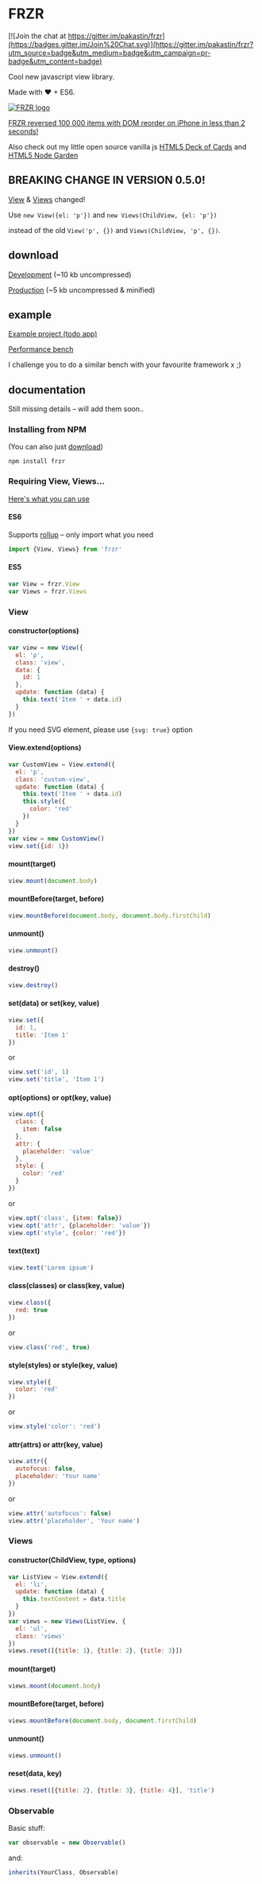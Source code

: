 # FRZR
[![Join the chat at https://gitter.im/pakastin/frzr](https://badges.gitter.im/Join%20Chat.svg)](https://gitter.im/pakastin/frzr?utm_source=badge&utm_medium=badge&utm_campaign=pr-badge&utm_content=badge)

Cool new javascript view library.

Made with ♥ + ES6.

[![FRZR logo](https://frzr.js.org/img/logo.svg)](https://frzr.js.org)

[FRZR reversed 100 000 items with DOM reorder on iPhone in less than 2 seconds!](https://twitter.com/pakastin/status/651581181910208512)

Also check out my little open source vanilla js [HTML5 Deck of Cards](https://deck-of-cards.js.org) and [HTML5 Node Garden](https://nodegarden.js.org)

## BREAKING CHANGE IN VERSION 0.5.0!
[View](https://github.com/pakastin/frzr#view) & [Views](https://github.com/pakastin/frzr#views) changed!

Use `new View({el: 'p'})` and `new Views(ChildView, {el: 'p'})`

instead of the old `View('p', {})` and `Views(ChildView, 'p', {})`.

## download
[Development](http://frzrjs.github.io/frzr/dist/frzr.js) (~10 kb uncompressed)

[Production](http://frzrjs.github.io/frzr/dist/frzr.min.js) (~5 kb uncompressed & minified)

## example
[Example project (todo app)](https://github.com/pakastin/frzr-todo)

[Performance bench](http://frzr.js.org/example/index.html)

I challenge you to do a similar bench with your favourite framework x ;)

## documentation
Still missing details – will add them soon..

### Installing from NPM
(You can also just [download](https://github.com/pakastin/frzr#download))

```
npm install frzr
```

### Requiring View, Views...
[Here's what you can use](https://github.com/pakastin/frzr/blob/master/lib/index.js)

#### ES6
Supports [rollup](https://github.com/rollup/rollup/wiki/jsnext:main) – only import what you need

```js
import {View, Views} from 'frzr'
```

#### ES5

```js
var View = frzr.View
var Views = frzr.Views
```

### View
#### constructor(options)

```js
var view = new View({
  el: 'p',
  class: 'view',
  data: {
    id: 1
  },
  update: function (data) {
    this.text('Item ' + data.id)
  }
})
```

If you need SVG element, please use `{svg: true}` option

#### View.extend(options)

```js
var CustomView = View.extend({
  el: 'p',
  class: 'custom-view',
  update: function (data) {
    this.text('Item ' + data.id)
    this.style({
      color: 'red'
    })
  }
})
var view = new CustomView()
view.set({id: 1})
```

#### mount(target)

```js
view.mount(document.body)
```

#### mountBefore(target, before)

```js
view.mountBefore(document.body, document.body.firstChild)
```

#### unmount()

```js
view.unmount()
```

#### destroy()

```js
view.destroy()
```

#### set(data) or set(key, value)

```js
view.set({
  id: 1,
  title: 'Item 1'
})
```

or

```js
view.set('id', 1)
view.set('title', 'Item 1')
```

#### opt(options) or opt(key, value)

```js
view.opt({
  class: {
    item: false
  },
  attr: {
    placeholder: 'value'
  },
  style: {
    color: 'red'
  }
})
```

or

```js
view.opt('class', {item: false})
view.opt('attr', {placeholder: 'value'})
view.opt('style', {color: 'red'})
```

#### text(text)

```js
view.text('Lorem ipsum')
```

#### class(classes) or class(key, value)

```js
view.class({
  red: true
})
```

or

```js
view.class('red', true)
```

#### style(styles) or style(key, value)

```js
view.style({
  color: 'red'
})
```

or

```js
view.style('color': 'red')
```

#### attr(attrs) or attr(key, value)

```js
view.attr({
  autofocus: false,
  placeholder: 'Your name'
})
```

or

```js
view.attr('autofocus': false)
view.attr('placeholder', 'Your name')
```

### Views
#### constructor(ChildView, type, options)

```js
var ListView = View.extend({
  el: 'li',
  update: function (data) {
    this.textContent = data.title
  }
})
var views = new Views(ListView, {
  el: 'ul',
  class: 'views'
})
views.reset([{title: 1}, {title: 2}, {title: 3}])
```

#### mount(target)

```js
views.mount(document.body)
```

#### mountBefore(target, before)

```js
views.mountBefore(document.body, document.firstChild)
```

#### unmount()

```js
views.unmount()
```

#### reset(data, key)

```js
views.reset([{title: 2}, {title: 3}, {title: 4}], 'title')
```

### Observable
Basic stuff:

```js
var observable = new Observable()
```

and:

```js
inherits(YourClass, Observable)
```
